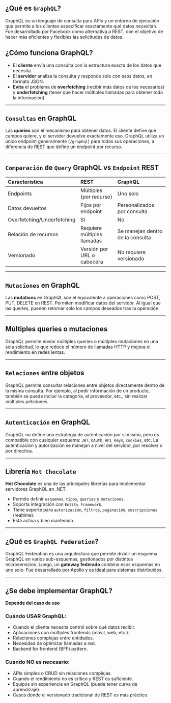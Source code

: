 
## ¿Qué es `GraphQL`?

GraphQL es un lenguaje de consulta para APIs y un entorno de ejecución que permite a los clientes especificar exactamente qué datos necesitan. Fue desarrollado por Facebook como alternativa a REST, con el objetivo de hacer más eficientes y flexibles las solicitudes de datos.

## ¿Cómo funciona GraphQL?

- El **cliente** envía una consulta con la estructura exacta de los datos que necesita.
- El **servidor** analiza la consulta y responde solo con esos datos, en formato JSON.
- **Evita** el problema de **overfetching** (recibir más datos de los necesarios) y **underfetching** (tener que hacer múltiples llamadas para obtener toda la información).

---

## `Consultas` en GraphQL

Las **queries** son el mecanismo para obtener datos. El cliente define qué campos quiere, y el servidor devuelve exactamente eso. GraphQL utiliza un único endpoint generalmente (`/graphql`) para todas sus operaciones, a diferencia de REST que define un endpoint por recurso.

---

## `Comparación` de `Query` GraphQL vs `Endpoint` REST

| Característica             | REST                         | GraphQL                          |
| :---                       | :---                         | :---                             |
| Endpoints                  | Múltiples (por recurso)      | Uno solo                         |
| Datos devueltos            | Fijos por endpoint           | Personalizados por consulta      |
| Overfetching/Underfetching | Sí                           | No                               |
| Relación de recursos       | Requiere múltiples llamadas  | Se manejan dentro de la consulta |
| Versionado                 | Versión por URL o cabecera   | No requiere versionado           |

---

## `Mutaciones` en GraphQL

Las **mutations** en GraphQL son el equivalente a operaciones como POST, PUT, DELETE en REST. Permiten modificar datos del servidor. Al igual que las queries, pueden retornar solo los campos deseados tras la operación.

---

## Múltiples queries o mutaciones

GraphQL permite enviar múltiples queries o múltiples mutaciones en una sola solicitud, lo que reduce el número de llamadas HTTP y mejora el rendimiento en redes lentas.

---

## `Relaciones` entre objetos

GraphQL permite consultar relaciones entre objetos directamente dentro de la misma consulta. Por ejemplo, al pedir información de un producto, también se puede incluir la categoría, el proveedor, etc., sin realizar múltiples peticiones.

---

## `Autenticación` en GraphQL

GraphQL no define una estrategia de autenticación por sí mismo, pero es compatible con cualquier esquema: `JWT`, `OAuth`, `API Keys`, `cookies`, etc. La autenticación y autorización se manejan a nivel del servidor, por resolver o por directiva.

---

## Librería `Hot Chocolate`

**Hot Chocolate** es una de las principales librerías para implementar servidores GraphQL en .NET.

- Permite definir `esquemas`, `tipos`, `queries` y `mutaciones`.
- Soporta integración con `Entity Framework`.
- Tiene soporte para `autorización`, `filtros`, `paginación`, `suscripciones` (realtime).
- Está activa y bien mantenida.

---

## ¿Qué es `GraphQL Federation`?

GraphQL Federation es una arquitectura que permite dividir un esquema GraphQL en varios sub-esquemas, gestionados por distintos microservicios. Luego, un **gateway federado** combina esos esquemas en uno solo. Fue desarrollado por Apollo y es ideal para sistemas distribuidos.

---

## ¿Se debe implementar GraphQL?

**Depende del caso de uso**

### Cuándo **USAR** GraphQL:
- Cuando el cliente necesita control sobre qué datos recibir.
- Aplicaciones con múltiples frontends (móvil, web, etc.).
- Relaciones complejas entre entidades.
- Necesidad de optimizar llamadas a red.
- Backend for frontend (BFF) pattern.

### Cuándo **NO** es necesario:
- APIs simples o CRUD sin relaciones complejas.
- Cuando el rendimiento no es crítico y REST es suficiente.
- Equipos sin experiencia en GraphQL (puede tener curva de aprendizaje).
- Casos donde el versionado tradicional de REST es más práctico.

